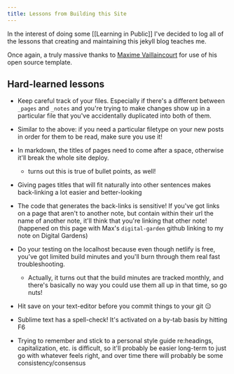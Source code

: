 ```yaml
---
title: Lessons from Building this Site
---
```

In the interest of doing some [[Learning in Public]] I've decided to log all of the lessons that creating and maintaining this jekyll blog teaches me.

Once again, a truly massive thanks to [Maxime Vaillaincourt](https://maximevaillancourt.com/) for use of his open source template.

## Hard-learned lessons

- Keep careful track of your files. Especially if there's a different between `_pages` and `_notes` and you're trying to make changes show up in a particular file that you've accidentally duplicated into both of them.

- Similar to the above: if you need a particular filetype on your new posts in order for them to be read, make sure you use it!

- In markdown, the titles of pages need to come after a space, otherwise it'll break the whole site deploy.
	- turns out this is true of bullet points, as well!

- Giving pages titles that will fit naturally into other sentences makes back-linking a lot easier and better-looking

- The code that generates the back-links is sensitive! If you've got links on a page that aren't to another note, but contain within their url the name of another note, it'll think that you're linking that other note! (happened on this page with Max's `digital-garden` github linking to my note on Digital Gardens)

- Do your testing on the localhost because even though netlify is free, you've got limited build minutes and you'll burn through them real fast troubleshooting.
	- Actually, it turns out that the build minutes are tracked monthly, and there's basically no way you could use them all up in that time, so go nuts!

- Hit save on your text-editor before you commit things to your git 😑

- Sublime text has a spell-check! It's activated on a by-tab basis by hitting F6

- Trying to remember and stick to a personal style guide re:headings, capitalization, etc. is difficult, so it'll probably be easier long-term to just go with whatever feels right, and over time there will probably be some consistency/consensus